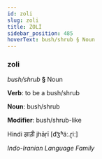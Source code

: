 ```yaml
---
id: zoli
slug: zoli
title: ZOLİ
sidebar_position: 485
hoverText: bush/shrub § Noun
---
```


### zoli

*bush/shrub* **§** Noun

**Verb**: to be a bush/shrub

**Noun**: bush/shrub

**Modifier**: bush/shrub-like

Hindi झाड़ी jhāṛī [d͡ʒʱäː.ɽiː]

*Indo-Iranian Language Family*